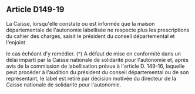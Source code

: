 ## Article D149-19

La Caisse, lorsqu'elle constate ou est informée que la maison départementale de l'autonomie labellisée ne
respecte plus les prescriptions du cahier des charges, saisit le président du conseil départemental et l'enjoint

le cas échéant d'y remédier. (^)
A défaut de mise en conformité dans un délai imparti par la Caisse nationale de solidarité pour l'autonomie
et, après avis de la commission de labellisation prévue à l'article D. 149-16, laquelle peut procéder à
l'audition du président du conseil départemental ou de son représentant, le label est retiré par décision
motivée du directeur de la Caisse nationale de solidarité pour l'autonomie.


